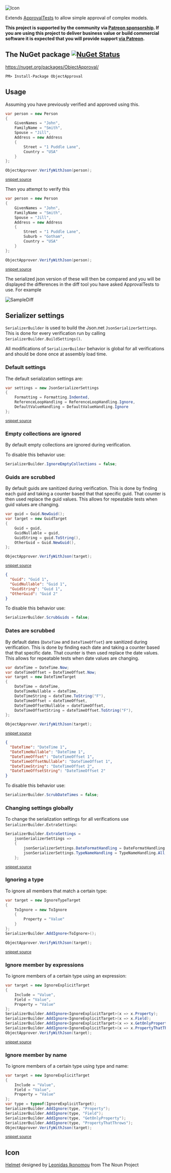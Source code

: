 
![Icon](https://raw.github.com/SimonCropp/ObjectApproval/master/icon.png)

Extends [ApprovalTests](https://github.com/approvals/ApprovalTests.Net) to allow simple approval of complex models.

**This project is supported by the community via [Patreon sponsorship](https://www.patreon.com/join/simoncropp). If you are using this project to deliver business value or build commercial software it is expected that you will provide support [via Patreon](https://www.patreon.com/join/simoncropp).**


## The NuGet package [![NuGet Status](http://img.shields.io/nuget/v/ObjectApproval.svg?style=flat)](https://www.nuget.org/packages/ObjectApproval/)

https://nuget.org/packages/ObjectApproval/

    PM> Install-Package ObjectApproval


## Usage

Assuming you have previously verified and approved using this. 

<!-- snippet: before -->
```cs
var person = new Person
{
    GivenNames = "John",
    FamilyName = "Smith",
    Spouse = "Jill",
    Address = new Address
    {
        Street = "1 Puddle Lane",
        Country = "USA"
    }
};

ObjectApprover.VerifyWithJson(person);
```
<sup>[snippet source](/src/Tests/Samples.cs#L8-L24)</sup>
<!-- endsnippet -->

Then you attempt to verify this 

<!-- snippet: after -->
```cs
var person = new Person
{
    GivenNames = "John",
    FamilyName = "Smith",
    Spouse = "Jill",
    Address = new Address
    {
        Street = "1 Puddle Lane",
        Suburb = "Gotham",
        Country = "USA"
    }
};

ObjectApprover.VerifyWithJson(person);
```
<sup>[snippet source](/src/Tests/Samples.cs#L43-L60)</sup>
<!-- endsnippet -->

The serialized json version of these will then be compared and you will be displayed the differences in the diff tool you have asked ApprovalTests to use. For example

![SampleDiff](https://raw.github.com/SimonCropp/ObjectApproval/master/src/SampleDiff.png)


## Serializer settings

`SerializerBuilder` is used to build the Json.net `JsonSerializerSettings`. This is done for every verification run by calling `SerializerBuilder.BuildSettings()`.

All modifications of `SerializerBuilder` behavior is global for all verifications and should be done once at assembly load time.


### Default settings

The default serialization settings are:

<!-- snippet: defaultSerialization -->
```cs
var settings = new JsonSerializerSettings
{
    Formatting = Formatting.Indented,
    ReferenceLoopHandling = ReferenceLoopHandling.Ignore,
    DefaultValueHandling = DefaultValueHandling.Ignore
};
```
<sup>[snippet source](/src/ObjectApproval/Helpers/SerializerBuilder.cs#L69-L78)</sup>
<!-- endsnippet -->


### Empty collections are ignored

By default empty collections are ignored during verification.

To disable this behavior use:

```cs
SerializerBuilder.IgnoreEmptyCollections = false;
```


### Guids are scrubbed

By default guids are sanitized during verification. This is done by finding each guid and taking a counter based that that specific guid. That counter is then used replace the guid values. This allows for repeatable tests when guid values are changing.

<!-- snippet: guid -->
```cs
var guid = Guid.NewGuid();
var target = new GuidTarget
{
    Guid = guid,
    GuidNullable = guid,
    GuidString = guid.ToString(),
    OtherGuid = Guid.NewGuid(),
};

ObjectApprover.VerifyWithJson(target);
```
<sup>[snippet source](/src/Tests/ObjectApproverTests.cs#L17-L30)</sup>
<!-- endsnippet -->

```json
{
  "Guid": "Guid 1",
  "GuidNullable": "Guid 1",
  "GuidString": "Guid 1",
  "OtherGuid": "Guid 2"
}
```

To disable this behavior use:

```cs
SerializerBuilder.ScrubGuids = false;
```


### Dates are scrubbed

By default dates (`DateTime` and `DateTimeOffset`) are sanitized during verification. This is done by finding each date and taking a counter based that that specific date. That counter is then used replace the date values. This allows for repeatable tests when date values are changing.

<!-- snippet: Date -->
```cs
var dateTime = DateTime.Now;
var dateTimeOffset = DateTimeOffset.Now;
var target = new DateTimeTarget
{
    DateTime = dateTime,
    DateTimeNullable = dateTime,
    DateTimeString = dateTime.ToString("F"),
    DateTimeOffset = dateTimeOffset,
    DateTimeOffsetNullable = dateTimeOffset,
    DateTimeOffsetString = dateTimeOffset.ToString("F"),
};

ObjectApprover.VerifyWithJson(target);
```
<sup>[snippet source](/src/Tests/ObjectApproverTests.cs#L222-L238)</sup>
<!-- endsnippet -->

```json
{
  "DateTime": "DateTime 1",
  "DateTimeNullable": "DateTime 1",
  "DateTimeOffset": "DateTimeOffset 1",
  "DateTimeOffsetNullable": "DateTimeOffset 1",
  "DateTimeString": "DateTimeOffset 2",
  "DateTimeOffsetString": "DateTimeOffset 2"
}
```

To disable this behavior use:

```cs
SerializerBuilder.ScrubDateTimes = false;
```

### Changing settings globally

To change the serialization settings for all verifications use `SerializerBuilder.ExtraSettings`:

<!-- snippet: ExtraSettings -->
```cs
SerializerBuilder.ExtraSettings =
    jsonSerializerSettings =>
    {
        jsonSerializerSettings.DateFormatHandling = DateFormatHandling.MicrosoftDateFormat;
        jsonSerializerSettings.TypeNameHandling = TypeNameHandling.All;
    };
```
<sup>[snippet source](/src/Tests/Samples.cs#L29-L38)</sup>
<!-- endsnippet -->


### Ignoring a type

To ignore all members that match a certain type:

<!-- snippet: AddIgnore -->
```cs
var target = new IgnoreTypeTarget
{
    ToIgnore = new ToIgnore
    {
        Property = "Value"
    }
};
SerializerBuilder.AddIgnore<ToIgnore>();

ObjectApprover.VerifyWithJson(target);
```
<sup>[snippet source](/src/Tests/ObjectApproverTests.cs#L36-L49)</sup>
<!-- endsnippet -->


### Ignore member by expressions

To ignore members of a certain type using an expression:

<!-- snippet: IgnoreMemberByExpression -->
```cs
var target = new IgnoreExplicitTarget
{
    Include = "Value",
    Field = "Value",
    Property = "Value"
};
SerializerBuilder.AddIgnore<IgnoreExplicitTarget>(x => x.Property);
SerializerBuilder.AddIgnore<IgnoreExplicitTarget>(x => x.Field);
SerializerBuilder.AddIgnore<IgnoreExplicitTarget>(x => x.GetOnlyProperty);
SerializerBuilder.AddIgnore<IgnoreExplicitTarget>(x => x.PropertyThatThrows);
ObjectApprover.VerifyWithJson(target);
```
<sup>[snippet source](/src/Tests/ObjectApproverTests.cs#L65-L77)</sup>
<!-- endsnippet -->


### Ignore member by name

To ignore members of a certain type using type and name:

<!-- snippet: IgnoreMemberByName -->
```cs
var target = new IgnoreExplicitTarget
{
    Include = "Value",
    Field = "Value",
    Property = "Value"
};
var type = typeof(IgnoreExplicitTarget);
SerializerBuilder.AddIgnore(type, "Property");
SerializerBuilder.AddIgnore(type, "Field");
SerializerBuilder.AddIgnore(type, "GetOnlyProperty");
SerializerBuilder.AddIgnore(type, "PropertyThatThrows");
ObjectApprover.VerifyWithJson(target);
```
<sup>[snippet source](/src/Tests/ObjectApproverTests.cs#L83-L98)</sup>
<!-- endsnippet -->



## Icon

<a href="http://thenounproject.com/term/helmet/9554/" target="_blank">Helmet</a> designed by <a href="http://thenounproject.com/alterego" target="_blank">Leonidas Ikonomou</a> from The Noun Project
